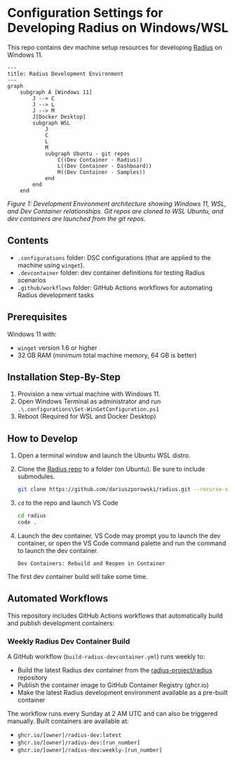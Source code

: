 # Configuration Settings for Developing Radius on Windows/WSL

This repo contains dev machine setup resources for developing [Radius](https://github.com/radius-project/) on Windows 11.

```mermaid
---
title: Radius Development Environment
---
graph
    subgraph A [Windows 11]
        J --> C
        J --> L
        J --> M
        J[Docker Desktop]
        subgraph WSL
            J
            C
            L
            M
            subgraph Ubuntu - git repos
                C((Dev Container - Radius))
                L((Dev Container - Dashboard))
                M((Dev Container - Samples))
            end
        end
    end
```

*Figure 1: Development Environment architecture showing Windows 11, WSL, and Dev Container relationships. Git repos are cloned to WSL Ubuntu, and dev containers are launched from the git repos.*

## Contents

- `.configurations` folder: DSC configurations (that are applied to the machine using `winget`).
- `.devcontainer` folder: dev container definitions for testing Radius scenarios
- `.github/workflows` folder: GitHub Actions workflows for automating Radius development tasks

## Prerequisites

Windows 11 with:

- `winget` version 1.6 or higher
- 32 GB RAM (minimum total machine memory, 64 GB is better)

## Installation Step-By-Step

1. Provision a new virtual machine with Windows 11.
1. Open Windows Terminal as administrator and run `.\.configurations\Set-WinGetConfiguration.ps1`
1. Reboot (Required for WSL and Docker Desktop)

## How to Develop

1. Open a terminal window and launch the Ubuntu WSL distro.
1. Clone the [Radius repo](https://github.com/radius-project/radius) to a folder (on Ubuntu). Be sure to include submodules.

    ```bash
    git clone https://github.com/dariuszporowski/radius.git --recurse-submodules
    ```

1. `cd` to the repo and launch VS Code

    ```bash
    cd radius
    code .
    ```

1. Launch the dev container. VS Code may prompt you to launch the dev container, or open the VS Code command palette and run the command to launch the dev container.

    ```text
    Dev Containers: Rebuild and Reopen in Container
    ```

The first dev container build will take some time.

## Automated Workflows

This repository includes GitHub Actions workflows that automatically build and publish development containers:

### Weekly Radius Dev Container Build

A GitHub workflow (`build-radius-devcontainer.yml`) runs weekly to:

- Build the latest Radius dev container from the [radius-project/radius](https://github.com/radius-project/radius) repository
- Publish the container image to GitHub Container Registry (ghcr.io)
- Make the latest Radius development environment available as a pre-built container

The workflow runs every Sunday at 2 AM UTC and can also be triggered manually. Built containers are available at:

- `ghcr.io/[owner]/radius-dev:latest`
- `ghcr.io/[owner]/radius-dev:[run_number]`
- `ghcr.io/[owner]/radius-dev:weekly-[run_number]`
